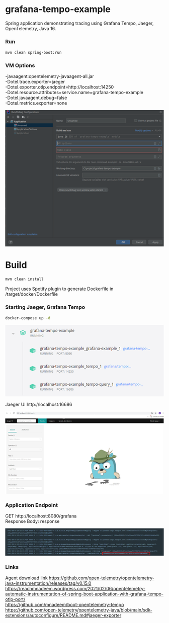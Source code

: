 # grafana-tempo-example

Spring application demonstrating tracing using Grafana Tempo, Jaeger, OpenTelemetry, Java 16.

### Run

```sh
mvn clean spring-boot:run
```

### VM Options

-javaagent:opentelemetry-javaagent-all.jar \
-Dotel.trace.exporter=jaeger \
-Dotel.exporter.otlp.endpoint=http://localhost:14250 \
-Dotel.resource.attributes=service.name=grafana-tempo-example \
-Dotel.javaagent.debug=false \
-Dotel.metrics.exporter=none

![Alt text](docs/vm_options.png)

# Build

```sh
mvn clean install
```

Project uses Spotify plugin to generate Dockerfile in /target/docker/Dockerfile

### Starting Jaeger, Grafana Tempo

```sh
docker-compose up -d
```
![Alt text](docs/docker-compose.png)

Jaeger UI http://localhost:16686

![Alt text](docs/jaeger_ui.jpg)

### Application Endpoint

GET http://localhost:8080/grafana \
Response Body: response

![Alt text](docs/trace_id.png)

### Links

Agent download link https://github.com/open-telemetry/opentelemetry-java-instrumentation/releases/tag/v0.15.0 \
https://reachmnadeem.wordpress.com/2021/02/06/opentelemetry-automatic-instrumentation-of-spring-boot-application-with-grafana-tempo-otlp-port/ \
https://github.com/mnadeem/boot-opentelemetry-tempo \
https://github.com/open-telemetry/opentelemetry-java/blob/main/sdk-extensions/autoconfigure/README.md#jaeger-exporter